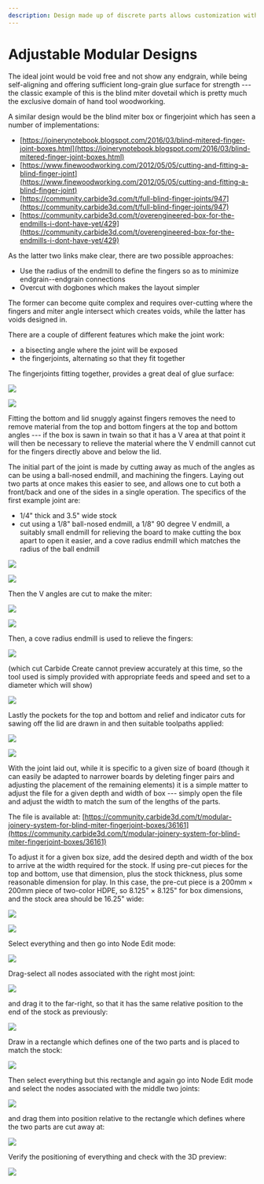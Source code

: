 ```yaml
---
description: Design made up of discrete parts allows customization without programming.
---
```


# Adjustable Modular Designs

The ideal joint would be void free and not show any endgrain, while being self-aligning and offering sufficient long-grain glue surface for strength --- the classic example of this is the blind miter dovetail which is pretty much the exclusive domain of hand tool woodworking.

A similar design would be the blind miter box or fingerjoint which has seen a number of implementations:

* [https://joinerynotebook.blogspot.com/2016/03/blind-mitered-finger-joint-boxes.html](https://joinerynotebook.blogspot.com/2016/03/blind-mitered-finger-joint-boxes.html)
* [https://www.finewoodworking.com/2012/05/05/cutting-and-fitting-a-blind-finger-joint](https://www.finewoodworking.com/2012/05/05/cutting-and-fitting-a-blind-finger-joint)
* [https://community.carbide3d.com/t/full-blind-finger-joints/947](https://community.carbide3d.com/t/full-blind-finger-joints/947)
* [https://community.carbide3d.com/t/overengineered-box-for-the-endmills-i-dont-have-yet/429](https://community.carbide3d.com/t/overengineered-box-for-the-endmills-i-dont-have-yet/429)

As the latter two links make clear, there are two possible approaches: 

* Use the radius of the endmill to define the fingers so as to minimize endgrain--endgrain connections
* Overcut with dogbones which makes the layout simpler

The former can become quite complex and requires over-cutting where the fingers and miter angle intersect which creates voids, while the latter has voids designed in.

There are a couple of different features which make the joint work:

* a bisecting angle where the joint will be exposed 
* the fingerjoints, alternating so that they fit together

The fingerjoints fitting together, provides a great deal of glue surface:

![](.gitbook/assets/win_20210711_18_46_40_pro.jpg)

![](.gitbook/assets/win_20210711_18_47_23_pro.jpg)

Fitting the bottom and lid snuggly against fingers removes the need to remove material from the top and bottom fingers at the top and bottom angles --- if the box is sawn in twain so that it has a V area at that point it will then be necessary to relieve the material where the V endmill cannot cut for the fingers directly above and below the lid.

The initial part of the joint is made by cutting away as much of the angles as can be using a ball-nosed endmill, and machining the fingers. Laying out two parts at once makes this easier to see, and allows one to cut both a front/back and one of the sides in a single operation. The specifics of the first example joint are:

* 1/4"  thick and 3.5" wide stock
* cut using a 1/8" ball-nosed endmill, a 1/8" 90 degree V endmill, a suitably small endmill for relieving the board to make cutting the box apart to open it easier, and a cove radius endmill which matches the radius of the ball endmill

![](.gitbook/assets/image%20%2899%29.png)

![](.gitbook/assets/image%20%2892%29.png)

Then the V angles are cut to make the miter:

![](.gitbook/assets/image%20%2897%29.png)

![](.gitbook/assets/image%20%2898%29.png)

Then, a cove radius endmill is used to relieve the fingers:

![](.gitbook/assets/image%20%2893%29.png)

\(which cut Carbide Create cannot preview accurately at this time, so the tool used is simply provided with appropriate feeds and speed and set to a diameter which will show\)

![](.gitbook/assets/image%20%2894%29.png)

Lastly the pockets for the top and bottom and relief and indicator cuts for sawing off the lid are drawn in and then suitable toolpaths applied:

![](.gitbook/assets/image%20%2896%29.png)

![](.gitbook/assets/image%20%2895%29.png)

With the joint laid out, while it is specific to a given size of board \(though it can easily be adapted to narrower boards by deleting finger pairs and adjusting the placement of the remaining elements\) it is a simple matter to adjust the file for a given depth and width of box --- simply open the file and adjust the width to match the sum of the lengths of the parts.

The file is available at: [https://community.carbide3d.com/t/modular-joinery-system-for-blind-miter-fingerjoint-boxes/36161](https://community.carbide3d.com/t/modular-joinery-system-for-blind-miter-fingerjoint-boxes/36161)

To adjust it for a given box size, add the desired depth and width of the box to arrive at the width required for the stock. If using pre-cut pieces for the top and bottom, use that dimension, plus the stock thickness, plus some reasonable dimension for play. In this case, the pre-cut piece is a 200mm × 200mm piece of two-color HDPE, so 8.125" × 8.125" for box dimensions, and the stock area should be 16.25" wide:

![](.gitbook/assets/image%20%28104%29.png)

![](.gitbook/assets/image%20%28106%29.png)

Select everything and then go into Node Edit mode:

![](.gitbook/assets/image%20%28110%29.png)

Drag-select all nodes associated with the right most joint:

![](.gitbook/assets/image%20%28111%29.png)

and drag it to the far-right, so that it has the same relative position to the end of the stock as previously:

![](.gitbook/assets/image%20%28112%29.png)

Draw in a rectangle which defines one of the two parts and is placed to match the stock:

![](.gitbook/assets/image%20%28100%29.png)

Then select everything but this rectangle and again go into Node Edit mode and select the nodes associated with the middle two joints:

![](.gitbook/assets/image%20%28109%29.png)

and drag them into position relative to the rectangle which defines where the two parts are cut away at:

![](.gitbook/assets/image%20%28101%29.png)

Verify the positioning of everything and check with the 3D preview:

![](.gitbook/assets/image%20%28108%29.png)



 

